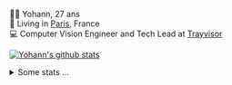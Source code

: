 <p>
  👨🏻 <bold>Yohann</bold>, 27 ans<br/>
  💼 Living in <a href="https://www.google.com/maps?q=paris">Paris</a>, France<br/>
  💻 Computer Vision Engineer and Tech Lead at <a href="https://trayvisor.com/">Trayvisor</a><br/>
</p>

<a href="https://github.com/anuraghazra/github-readme-stats"><img align="center" src="https://github-readme-stats-go94hl40s-yohann84l.vercel.app//api?username=yohann84L&show_icons=true&include_all_commits=true" alt="Yohann's github stats" /> </a>


<details>
  <summary>Some stats ...</summary><br/>
  

<!--START_SECTION:waka-->
![Code Time](http://img.shields.io/badge/Code%20Time-1%2C127%20hrs%2043%20mins-blue)

![Profile Views](http://img.shields.io/badge/Profile%20Views-0-blue)

**🐱 My GitHub Data** 

> 📦 440.8 kB Used in GitHub's Storage 
 > 
> 🏆 749 Contributions in the Year 2024
 > 
> 🚫 Not Opted to Hire
 > 
> 📜 26 Public Repositories 
 > 
> 🔑 21 Private Repositories 
 > 
**I'm an Early 🐤** 

```text
🌞 Morning                14333 commits       ████████░░░░░░░░░░░░░░░░░   31.36 % 
🌆 Daytime                25799 commits       ██████████████░░░░░░░░░░░   56.45 % 
🌃 Evening                5421 commits        ███░░░░░░░░░░░░░░░░░░░░░░   11.86 % 
🌙 Night                  148 commits         ░░░░░░░░░░░░░░░░░░░░░░░░░   00.32 % 
```
📅 **I'm Most Productive on Wednesday** 

```text
Monday                   8365 commits        █████░░░░░░░░░░░░░░░░░░░░   18.30 % 
Tuesday                  8440 commits        █████░░░░░░░░░░░░░░░░░░░░   18.47 % 
Wednesday                10268 commits       ██████░░░░░░░░░░░░░░░░░░░   22.47 % 
Thursday                 9336 commits        █████░░░░░░░░░░░░░░░░░░░░   20.43 % 
Friday                   8533 commits        █████░░░░░░░░░░░░░░░░░░░░   18.67 % 
Saturday                 252 commits         ░░░░░░░░░░░░░░░░░░░░░░░░░   00.55 % 
Sunday                   507 commits         ░░░░░░░░░░░░░░░░░░░░░░░░░   01.11 % 
```


📊 **This Week I Spent My Time On** 

```text
🕑︎ Time Zone: Europe/Paris

💬 Programming Languages: 
Python                   46 mins             ███████████████░░░░░░░░░░   58.10 % 
CSV                      23 mins             ███████░░░░░░░░░░░░░░░░░░   29.88 % 
SSH Config               9 mins              ███░░░░░░░░░░░░░░░░░░░░░░   11.95 % 
JSON                     0 secs              ░░░░░░░░░░░░░░░░░░░░░░░░░   00.07 % 

🔥 Editors: 
VS Code                  1 hr 19 mins        █████████████████████████   100.00 % 

💻 Operating System: 
Mac                      1 hr 19 mins        █████████████████████████   100.00 % 
```

**I Mostly Code in Python** 

```text
Python                   25 repos            ██████████████░░░░░░░░░░░   54.35 % 
Jupyter Notebook         4 repos             ██░░░░░░░░░░░░░░░░░░░░░░░   08.70 % 
JavaScript               3 repos             ██░░░░░░░░░░░░░░░░░░░░░░░   06.52 % 
HTML                     2 repos             █░░░░░░░░░░░░░░░░░░░░░░░░   04.35 % 
Shell                    1 repo              █░░░░░░░░░░░░░░░░░░░░░░░░   02.17 % 
```




 Last Updated on 01/06/2024 00:31:47 UTC
<!--END_SECTION:waka-->

